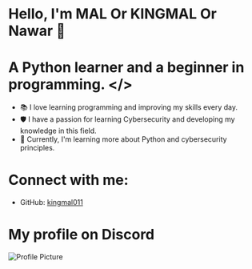 # Hello, I'm MAL Or KINGMAL Or Nawar 👋

# A Python learner and a beginner in programming. </>

- 📚 I love learning programming and improving my skills every day.
- 🛡️ I have a passion for learning Cybersecurity and developing my knowledge in this field.
- 🌱 Currently, I'm learning more about Python and cybersecurity principles.

# Connect with me:
  - GitHub: [kingmal011](https://github.com/kingmal011)
    
# My profile on Discord
![Profile Picture](https://cdn.discordapp.com/attachments/1273245274164428810/1276893960555593762/image.png?ex=66cb2fab&is=66c9de2b&hm=b4eab14b1c0418447b2d22cb75718f2cf53aea7f70bda99754bfd613dc21d249&)


  
